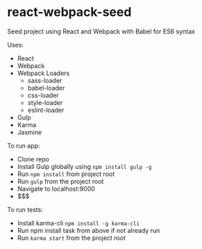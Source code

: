 react-webpack-seed
=======================

Seed project using React and Webpack with Babel for ES6 syntax

Uses:

* React
* Webpack
* Webpack Loaders
    * sass-loader
    * babel-loader
    * css-loader
    * style-loader
    * eslint-loader
* Gulp
* Karma
* Jasmine


To run app:

* Clone repo
* Install Gulp globally using `npm install gulp -g`
* Run `npm install` from project root
* Run `gulp` from the project root
* Navigate to localhost:9000
* $$$

To run tests:

* Install karma-cli `npm install -g karma-cli`
* Run npm install task from above if not already run
* Run `karma start` from the project root




